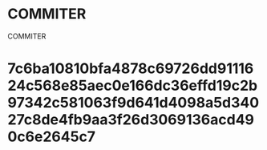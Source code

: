 # COMMITER
COMMITER






# 7c6ba10810bfa4878c69726dd9111624c568e85aec0e166dc36effd19c2b97342c581063f9d641d4098a5d34027c8de4fb9aa3f26d3069136acd490c6e2645c7
